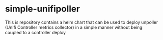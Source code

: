 # simple-unifipoller
This is repository contains a helm chart that can be used to deploy unpoller (Unifi Controller metrics collector) in a simple manner without being coupled to a controller deploy
